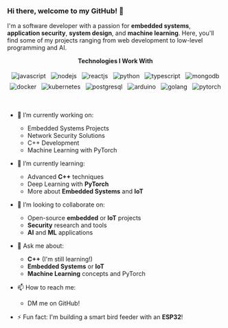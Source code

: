 ### Hi there, welcome to my GitHub! 👋

I'm a software developer with a passion for **embedded systems**, **application security**, **system design**, and **machine learning**. Here, you'll find some of my projects ranging from web development to low-level programming and AI.

<p align="center"> 
  <strong>Technologies I Work With</strong>
</p>

<p align="center">
  <a href="https://www.javascript.com/" style="text-decoration: none;">
    <img src="https://www.vectorlogo.zone/logos/javascript/javascript-ar21.svg" alt="javascript" style="vertical-align:top; margin:4px">
  </a>
  
  <a href="https://nodejs.org/en/" style="text-decoration: none;">
    <img src="https://www.vectorlogo.zone/logos/nodejs/nodejs-ar21.svg" alt="nodejs" style="vertical-align:top; margin:4px">
  </a>
  
  <a href="https://reactjs.org/" style="text-decoration: none;">
    <img src="https://www.vectorlogo.zone/logos/reactjs/reactjs-ar21.svg" alt="reactjs" style="vertical-align:top; margin:4px">
  </a>
  
  <a href="https://www.python.org/" style="text-decoration: none;">
    <img src="https://www.vectorlogo.zone/logos/python/python-ar21.svg" alt="python" style="vertical-align:top; margin:4px">
  </a>
  
  <a href="https://www.typescriptlang.org/" style="text-decoration: none;">
    <img src="https://www.vectorlogo.zone/logos/typescriptlang/typescriptlang-ar21.svg" alt="typescript" style="vertical-align:top; margin:4px;">
  </a>
  
  <a href="https://www.mongodb.com/" style="text-decoration: none;">
    <img src="https://www.vectorlogo.zone/logos/mongodb/mongodb-ar21.svg" alt="mongodb" style="vertical-align:top; margin:4px;">
  </a>
  
  <a href="https://hub.docker.com/" style="text-decoration: none;">
    <img src="https://www.vectorlogo.zone/logos/docker/docker-ar21.svg" alt="docker" style="vertical-align:top; margin:4px">
  </a>
  
  <a href="https://kubernetes.io" style="text-decoration: none;">
    <img src="https://www.vectorlogo.zone/logos/kubernetes/kubernetes-ar21.svg" alt="kubernetes" style="vertical-align:top; margin:4px">
  </a>
  
  <a href="https://www.postgresql.org/" style="text-decoration: none;">
    <img src="https://www.vectorlogo.zone/logos/postgresql/postgresql-ar21.svg" alt="postgresql" style="vertical-align:top; margin:4px">
  </a>
  
  <a href="https://www.arduino.cc/" style="text-decoration: none;">
    <img src="https://www.vectorlogo.zone/logos/arduino/arduino-ar21.svg" alt="arduino" style="vertical-align:top; margin:4px">
  </a>
  
  <a href="https://golang.org/" style="text-decoration: none;">
    <img src="https://www.vectorlogo.zone/logos/golang/golang-ar21.svg" alt="golang" style="vertical-align:top; margin:4px">
  </a>
  
  <a href="https://pytorch.org/" style="text-decoration: none;">
    <img src="https://www.vectorlogo.zone/logos/pytorch/pytorch-ar21.svg" alt="pytorch" style="vertical-align:top; margin:4px">
  </a>


</p>

<br/>

- 🔭 I’m currently working on:
  - Embedded Systems Projects
  - Network Security Solutions
  - C++ Development
  - Machine Learning with PyTorch

- 🌱 I’m currently learning:
  - Advanced **C++** techniques
  - Deep Learning with **PyTorch**
  - More about **Embedded Systems** and **IoT**

- 👯 I’m looking to collaborate on:
  - Open-source **embedded** or **IoT** projects
  - **Security** research and tools
  - **AI** and **ML** applications

- 💬 Ask me about:
  - **C++** (I'm still learning!)
  - **Embedded Systems** or **IoT**
  - **Machine Learning** concepts and PyTorch

- 📫 How to reach me: 
  - DM me on GitHub!

- ⚡ Fun fact: I'm building a smart bird feeder with an **ESP32**!

<!--
**DoctorZulu/DoctorZulu** is a ✨ _special_ ✨ repository because its `README.md` (this file) appears on your GitHub profile.

Here are some ideas to get you started:
- 🔭 I’m currently working on ...
- 🌱 I’m currently learning ...
- 👯 I’m looking to collaborate on ...
- 🤔 I’m looking for help with ...
- 💬 Ask me about ...
- 📫 How to reach me: ...
- 😄 Pronouns: ...
- ⚡ Fun fact: ...
-->
